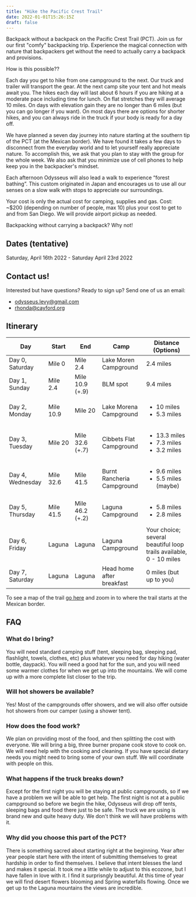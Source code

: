 ```yaml
---
title: "Hike the Pacific Crest Trail"
date: 2022-01-01T15:26:15Z
draft: false
---
```

Backpack without a backpack on the Pacific Crest Trail (PCT). Join us for our first "comfy" backpacking trip. Experience the magical connection with nature that backpackers get without the need to actually carry a backpack and provisions.

How is this possible??

Each day you get to hike from one campground to the next. Our truck and trailer will transport the gear. At the next camp site your tent and hot meals await you. The hikes each day will last about 6 hours if you are hiking at a moderate pace including time for lunch. On flat stretches they will average 10 miles. On days with elevation gain they are no longer than 6 miles (but you can go longer if you want). On most days there are options for shorter hikes, and you can always ride in the truck if your body is ready for a day off.

We have planned a seven day journey into nature starting at the southern tip of the PCT (at the Mexican border). We have found it takes a few days to disconnect from the everyday world and to let yourself really appreciate nature. To accomplish this, we ask that you plan to stay with the group for the whole week. We also ask that you minimize use of cell phones to help keep you in the backpacker's mindset.

Each afternoon Odysseus will also lead a walk to experience “forest bathing”. This custom originated in Japan and encourages us to use all our senses on a slow walk with stops to appreciate our surroundings.

Your cost is only the actual cost for camping, supplies and gas. Cost: ~$200 (depending on number of people, max 10) plus your cost to get to and from San Diego. We will provide airport pickup as needed.

Backpacking without carrying a backpack? Why not!

## Dates (tentative)

Saturday, April 16th 2022 - Saturday April 23rd 2022

## Contact us!

Interested but have questions? Ready to sign up? Send one of us an email:

* odysseus.levy@gmail.com
* rhonda@cayford.org

## Itinerary

| Day              | Start           | End             | Camp                                         | Distance (Options)                           |
| ---------------- | --------------- | --------------- | ------------------------- | -------------------------------------------- |
| Day 0, Saturday  | Mile 0          | Mile 2.4        | Lake Moren Campground     | 2.4 miles                                    |
| Day 1, Sunday    | Mile 2.4        | Mile 10.9 (+.9) | BLM spot                  | 9.4 miles                                    |
| Day 2, Monday    | Mile 10.9       | Mile 20         | Lake Morena Campground    | <ul><li>10 miles</li><li>5.3 miles</li></ul> |
| Day 3, Tuesday   | Mile 20         | Mile 32.6 (+.7) | Cibbets Flat Campground   | <ul><li>13.3 miles</li><li>7.3 miles</li><li>3.2 miles</li></ul> |
| Day 4, Wednesday | Mile 32.6       | Mile 41.5       | Burnt Rancheria Campground| <ul><li>9.6 miles</li><li>5.5 miles (maybe)</li></ul> |
| Day 5, Thursday  | Mile 41.5       | Mile 46.2 (+.2) | Laguna Campground         | <ul><li>5.8 miles</li><li>2.8 miles</li></ul> |
| Day 6, Friday    | Laguna          | Laguna          | Laguna Campground         | Your choice; several beautiful loop trails available, 0 - 10 miles                     |
| Day 7, Saturday  | Laguna          | Laguna          | Head home after breakfast | 0 miles (but up to you)             |

To see a map of the trail [go here](https://pcta.maps.arcgis.com/apps/webappviewer/index.html?id=68255de6e25941f0a01a548ae63216b3) and zoom in to where the trail starts at the Mexican border.

## FAQ

### What do I bring?

You will need standard camping stuff (tent, sleeping bag, sleeping pad, flashlight, towels, clothes, etc) plus whatever you need for day hiking (water bottle, daypack). You will need a good hat for the sun, and you will need some warmer clothes for when we get up into the mountains. We will come up with a more complete list closer to the trip.

### Will hot showers be available?

Yes! Most of the campgrounds offer showers, and we will also offer outside hot showers from our camper (using a shower tent).

### How does the food work?

We plan on providing most of the food, and then splitting the cost with everyone. We will bring a big, three burner propane cook stove to cook on. We will need help with the cooking and cleaning. If you have special dietary needs you might need to bring some of your own stuff. We will coordinate with people on this.

### What happens if the truck breaks down?

Except for the first night you will be staying at public campgrounds, so if we have a problem we will be able to get help. The first night is not at a public campground so before we begin the hike, Odysseus will drop off tents, sleeping bags and food there just to be safe. The truck we are using is brand new and quite heavy duty. We don't think we will have problems with it.

### Why did you choose this part of the PCT?

There is something sacred about starting right at the beginning. Year after year people start here with the intent of submitting themselves to great hardship in order to find themselves. I believe that intent blesses the land and makes it special. It took me a little while to adjust to this ecozone, but I have fallen in love with it. I find it surprisngly beautiful. At this time of year we will find desert flowers blooming and Spring waterfalls flowing. Once we get up to the Laguna mountains the views are incredible.
